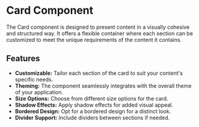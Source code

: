 # Card Component

The Card component is designed to present content in a visually cohesive and structured way. It offers a flexible container where each section can be customized to meet the unique requirements of the content it contains.

## Features

- **Customizable:** Tailor each section of the card to suit your content's specific needs.
- **Theming:** The component seamlessly integrates with the overall theme of your application.
- **Size Options:** Choose from different size options for the card.
- **Shadow Effects:** Apply shadow effects for added visual appeal.
- **Bordered Design:** Opt for a bordered design for a distinct look.
- **Divider Support:** Include dividers between sections if needed.
